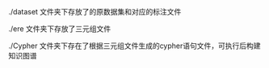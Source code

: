 ./dataset 文件夹下存放了的原数据集和对应的标注文件

./ere 文件夹下存放了三元组文件

./Cypher 文件夹下存在了根据三元组文件生成的cypher语句文件，可执行后构建知识图谱
